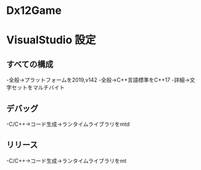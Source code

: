 # Dx12Game

# VisualStudio 設定
## すべての構成
-全般→プラットフォームを2019,v142
-全般→C++言語標準をC++17
-詳細→文字セットをマルチバイト
## デバッグ
-C/C++→コード生成→ランタイムライブラリをmtd
## リリース
-C/C++→コード生成→ランタイムライブラリをmt